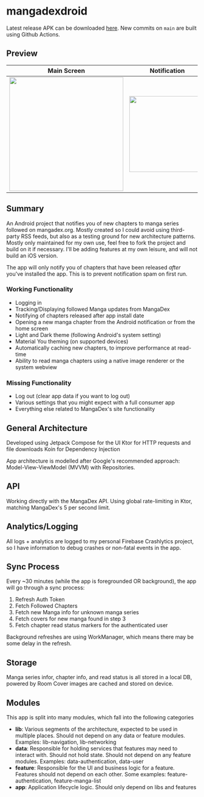# mangadexdroid

Latest release APK can be downloaded [here](https://github.com/communistWatermelon/mangadexdroid/releases). 
New commits on `main` are built using Github Actions.


## Preview

Main Screen             |  Notification
:-------------------------:|:-------------------------:
<img src="https://github.com/user-attachments/assets/e34f6a18-bb55-4326-b2c4-6e948f751ce2" width="300">  |  <img src="https://user-images.githubusercontent.com/3271813/198822770-9a124ecb-5215-4dc2-9029-50a5909eb014.png" width="200">



## Summary
An Android project that notifies you of new chapters to manga series followed on mangadex.org. Mostly created so I could avoid using third-party RSS feeds, but also as a testing ground for new architecture patterns.
Mostly only maintained for my own use, feel free to fork the project and build on it if necessary. I'll be adding features at my own leisure, and will not build an iOS version.

The app will only notify you of chapters that have been released *after* you've installed the app. This is to prevent notification spam on first run.


### Working Functionality
- Logging in
- Tracking/Displaying followed Manga updates from MangaDex
- Notifying of chapters released after app install date
- Opening a new manga chapter from the Android notification or from the home screen
- Light and Dark theme (following Android's system setting)
- Material You theming (on supported devices)
- Automatically caching new chapters, to improve performance at read-time
- Ability to read manga chapters using a native image renderer or the system webview


### Missing Functionality
- Log out (clear app data if you want to log out)
- Various settings that you might expect with a full consumer app
- Everything else related to MangaDex's site functionality


## General Architecture
Developed using Jetpack Compose for the UI
Ktor for HTTP requests and file downloads
Koin for Dependency Injection

App architecture is modelled after Google's recommended approach: Model-View-ViewModel (MVVM) with Repositories.


## API
Working directly with the MangaDex API. 
Using global rate-limiting in Ktor, matching MangaDex's 5 per second limit.


## Analytics/Logging

All logs + analytics are logged to my personal Firebase Crashlytics project, so I have information to debug crashes or non-fatal events in the app. 


## Sync Process

Every ~30 minutes (while the app is foregrounded OR background), the app will go through a sync process:
1. Refresh Auth Token
2. Fetch Followed Chapters
3. Fetch new Manga info for unknown manga series
4. Fetch covers for new manga found in step 3
5. Fetch chapter read status markers for the authenticated user

Background refreshes are using WorkManager, which means there may be some delay in the refresh.


## Storage

Manga series infor, chapter info, and read status is all stored in a local DB, powered by Room
Cover images are cached and stored on device.


## Modules

This app is split into many modules, which fall into the following categories
- **lib**: Various segments of the architecture, expected to be used in multiple places. Should not depend on any data or feature modules. Examples: lib-navigation, lib-networking
- **data**: Responsible for holding services that features may need to interact with. Should not hold state. Should not depend on any feature modules. Examples: data-authentication, data-user  
- **feature**: Responsible for the UI and business logic for a feature. Features should not depend on each other. Some examples: feature-authentication, feature-manga-list
- **app**: Application lifecycle logic. Should only depend on libs and features

